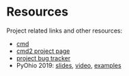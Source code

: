 # Resources

Project related links and other resources:

- [cmd](https://docs.python.org/3/library/cmd.html)
- [cmd2 project page](https://github.com/python-cmd2/cmd2)
- [project bug tracker](https://github.com/python-cmd2/cmd2/issues)
- PyOhio 2019: [slides](https://github.com/python-cmd2/talks/blob/master/PyOhio_2019/cmd2-PyOhio_2019.pdf), [video](https://www.youtube.com/watch?v=pebeWrTqIIw), [examples](https://github.com/python-cmd2/talks/tree/master/PyOhio_2019/examples)

